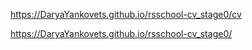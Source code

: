 https://DaryaYankovets.github.io/rsschool-cv_stage0/cv

https://DaryaYankovets.github.io/rsschool-cv_stage0/
